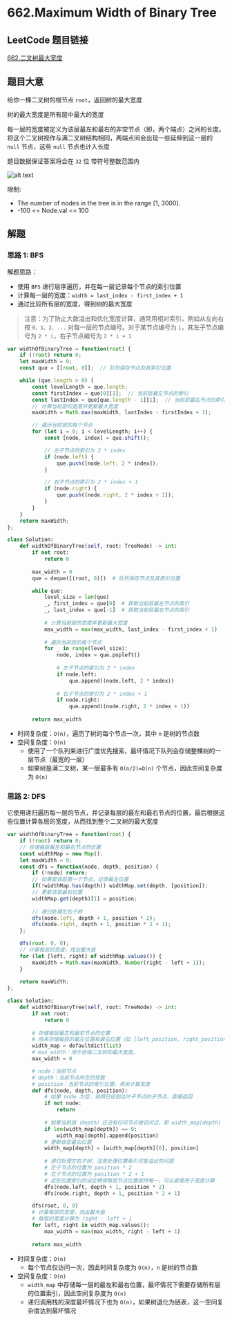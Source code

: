 # 662.Maximum Width of Binary Tree

## LeetCode 题目链接

[662.二叉树最大宽度](https://leetcode.cn/problems/maximum-width-of-binary-tree/)

## 题目大意

给你一棵二叉树的根节点 `root`，返回树的最大宽度

树的最大宽度是所有层中最大的宽度

每一层的宽度被定义为该层最左和最右的非空节点（即，两个端点）之间的长度。将这个二叉树视作与满二叉树结构相同，两端点间会出现一些延伸到这一层的 `null` 节点，这些 `null` 节点也计入长度

题目数据保证答案将会在 `32` 位 带符号整数范围内
  
![alt text](images/example662.png)

限制:
- The number of nodes in the tree is in the range [1, 3000].
- -100 <= Node.val <= 100

## 解题

### 思路 1: BFS

解题思路：
- 使用 `BFS` 进行层序遍历，并在每一层记录每个节点的索引位置
- 计算每一层的宽度：`width = last_index - first_index + 1`
- 通过比较所有层的宽度，得到树的最大宽度
  
> 注意：为了防止大数溢出和优化宽度计算，通常用相对索引，例如从左向右按 `0、1、2、...` 对每一层的节点编号。对于某节点编号为 `i`，其左子节点编号为 `2 * i`，右子节点编号为 `2 * i + 1`

```js
var widthOfBinaryTree = function(root) {
    if (!root) return 0;
    let maxWidth = 0;
    const que = [[root, 0]];  // 队列保存节点及其索引位置

    while (que.length > 0) {
        const levelLength = que.length;
        const firstIndex = que[0][1];  // 当前层最左节点的索引
        const lastIndex = que[que.length - 1][1];  // 当前层最右节点的索引
        // 计算当前层的宽度并更新最大宽度
        maxWidth = Math.max(maxWidth, lastIndex - firstIndex + 1);

        // 遍历当前层的每个节点
        for (let i = 0; i < levelLength; i++) {
            const [node, index] = que.shift();

            // 左子节点的索引为 2 * index
            if (node.left) {
                que.push([node.left, 2 * index]);
            }

            // 右子节点的索引为 2 * index + 1
            if (node.right) {
                que.push([node.right, 2 * index + 1]);
            }
        }
    }
    return maxWidth;
};
```
```python
class Solution:
    def widthOfBinaryTree(self, root: TreeNode) -> int:
        if not root:
            return 0
        
        max_width = 0
        que = deque([(root, 0)])  # 队列保存节点及其索引位置

        while que:
            level_size = len(que)
            _, first_index = que[0]  # 获取当前层最左节点的索引
            _, last_index = que[-1]  # 获取当前层最右节点的索引
            
            # 计算当前层的宽度并更新最大宽度
            max_width = max(max_width, last_index - first_index + 1)
            
            # 遍历当前层的每个节点
            for _ in range(level_size):
                node, index = que.popleft()
                
                # 左子节点的索引为 2 * index
                if node.left:
                    que.append((node.left, 2 * index))
                
                # 右子节点的索引为 2 * index + 1
                if node.right:
                    que.append((node.right, 2 * index + 1))
        
        return max_width
```

- 时间复杂度：`O(n)`，遍历了树的每个节点一次，其中 `n` 是树的节点数
- 空间复杂度：`O(n)`
  - 使用了一个队列来进行广度优先搜索，最坏情况下队列会存储整棵树的一层节点（最宽的一层）
  - 如果树是满二叉树，某一层最多有 `O(n/2)=O(n)` 个节点，因此空间复杂度为 `O(n)`

### 思路 2: DFS

它使用递归遍历每一层的节点，并记录每层的最左和最右节点的位置，最后根据这些位置计算各层的宽度，从而找到整个二叉树的最大宽度

```js
var widthOfBinaryTree = function(root) {
    if (!root) return 0;
    // 存储每层最左和最右节点的位置
    const widthMap = new Map();
    let maxWidth = 0;
    const dfs = function(node, depth, position) {
        if (!node) return;
        // 如果是该层第一个节点，记录最左位置
        if(!widthMap.has(depth)) widthMap.set(depth, [position]);
        // 更新该层最右位置
        widthMap.get(depth)[1] = position;
        
        // 递归处理左右子树
        dfs(node.left, depth + 1, position * 2);
        dfs(node.right, depth + 1, position * 2 + 1);
    };

    dfs(root, 0, 0);
    // 计算每层的宽度，找出最大值
    for (let [left, right] of widthMap.values()) {
        maxWidth = Math.max(maxWidth, Number(right - left + 1));
    }
    
    return maxWidth;
};
```
```python
class Solution:
    def widthOfBinaryTree(self, root: TreeNode) -> int:
        if not root:
            return 0
            
        # 存储每层最左和最右节点的位置
        # 用来存储每层的最左位置和最右位置（如 [left_position, right_position]）
        width_map = defaultdict(list)
        # max_width：用于存储二叉树的最大宽度。
        max_width = 0

        # node：当前节点
        # depth：当前节点所在的层数
        # position：当前节点的索引位置，用来计算宽度
        def dfs(node, depth, position):
            # 如果 node 为空，说明已经到达叶子节点的子节点，直接返回
            if not node:
                return
                
            # 如果当前层（depth）还没有任何节点被访问过，即 width_map[depth] 为空，则将当前节点的位置 position 作为该层的最左位置
            if len(width_map[depth]) == 0:
                width_map[depth].append(position)
            # 更新该层最右位置    
            width_map[depth] = [width_map[depth][0], position]
            
            # 递归处理左右子树，注意处理位置索引可能溢出的问题
            # 左子节点的位置为 position * 2
            # 右子节点的位置为 position * 2 + 1
            # 这些位置索引的设定确保每层节点位置保持唯一，可以直接用于宽度计算
            dfs(node.left, depth + 1, position * 2)
            dfs(node.right, depth + 1, position * 2 + 1)

        dfs(root, 0, 0)
        # 计算每层的宽度，找出最大值
        # 每层的宽度计算为 right - left + 1
        for left, right in width_map.values():
            max_width = max(max_width, right - left + 1)
            
        return max_width
```

- 时间复杂度：`O(n)`
  - 每个节点仅访问一次，因此时间复杂度为 `O(n)`，`n` 是树的节点数
- 空间复杂度：`O(n)`
  - `width_map` 中存储每一层的最左和最右位置，最坏情况下需要存储所有层的位置索引，因此空间复杂度为 `O(n)`
  - 递归调用栈的深度最坏情况下也为 `O(n)`，如果树退化为链表，这一空间复杂度达到最坏情况